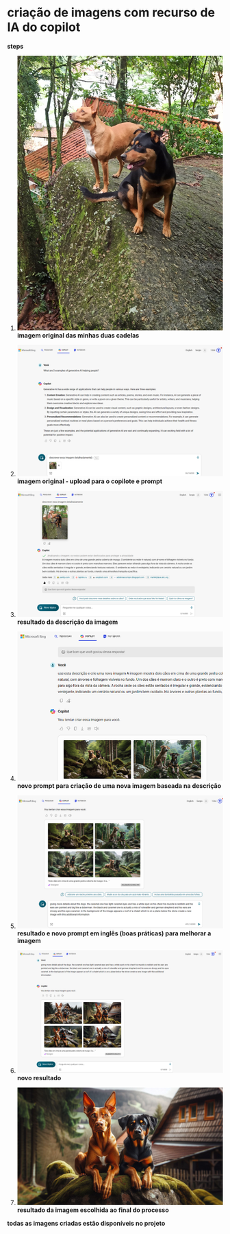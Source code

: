 # criação de imagens com recurso de IA do copilot

**steps**

1. ![dogs](dogs.jpeg)  
**imagem original das minhas duas cadelas** 

2. ![1](1.png)  
**imagem original - upload para o copilote e prompt** 

3. ![2](2.png)  
**resultado da descrição da imagem** 

4. ![3](3.png)  
**novo prompt para criação de uma nova imagem baseada na descrição** 

5. ![4](4.png)  
**resultado e novo prompt em inglês (boas práticas) para melhorar a imagem** 

6. ![5](5.png)  
**novo resultado** 

7. ![melhor](melhor.jpg)  
**resultado da imagem escolhida ao final do processo** 


**todas as imagens criadas estão disponíveis no projeto**